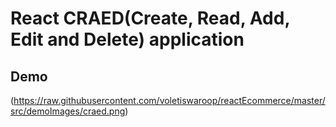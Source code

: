 # React CRAED(Create, Read, Add, Edit and Delete) application

## Demo

(https://raw.githubusercontent.com/voletiswaroop/reactEcommerce/master/src/demoImages/craed.png)
